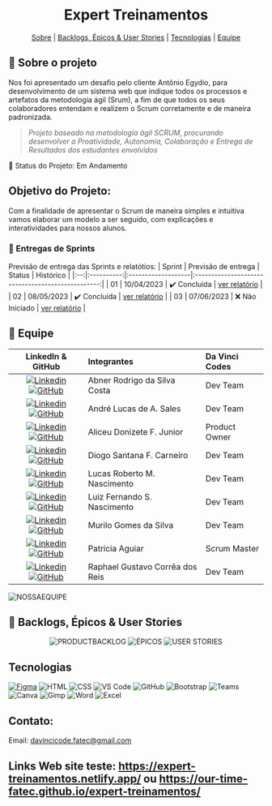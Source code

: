 <h1 align="center">  Expert Treinamentos</h1>

<span id="topo">
<p align="center">
    <a href="#sobre">Sobre</a>  |  
    <a href="#backlogs">Backlogs, Épicos & User Stories</a>  |  
    <a href="#tecnologias">Tecnologias</a>  |  
    <a href="#equipe">Equipe</a>
</p>
   
<span id="sobre">

## :bookmark_tabs: Sobre o projeto
Nos foi apresentado um desafio pelo cliente Antônio Egydio, para desenvolvimento de um sistema web que indique todos os processos e artefatos da metodologia ágil (Srum), a fim de que todos os seus colaboradores entendam e realizem o Scrum corretamente e de maneira padronizada.


> _Projeto baseado na metodologia ágil SCRUM, procurando desenvolver a Proatividade, Autonomia, Colaboração e Entrega de Resultados dos estudantes envolvidos_

:pushpin: Status do Projeto: Em Andamento

## Objetivo do Projeto:
<p>Com a finalidade de apresentar o Scrum de maneira simples e intuitiva vamos elaborar um modelo a ser seguido, com explicações e interatividades para nossos alunos.</p> 
    
### 🏁 Entregas de Sprints
Previsão de entrega das Sprints e relatótios:
| Sprint | Previsão de entrega | Status           | Histórico |
|:--:|:----------:|:-------------------|:-------------------------------------------------:|
| 01 | 10/04/2023 | ✔️ Concluída    | [ver relatório](https://github.com/Our-time-Fatec/.github/blob/dd946b5199b44d6b2890b61308a7cc6b2624ebb8/profile/README.md) |
| 02 | 08/05/2023 | ✔️ Concluída | [ver relatório](https://github.com/Our-time-Fatec/.github/blob/fc38e9ef7610c00b9353158254c07e152c8eec57/profile/README.md) |
| 03 | 07/06/2023 | :x: Não Iniciado | [ver relatório](#) |
<span id="equipe">

## :busts_in_silhouette: Equipe

|                                                                                                                                                LinkedIn & GitHub                                                                                                                                                | Integrantes                  | Da Vinci Codes | 
| :-------------------------------------------------------------------------------------------------------------------------------------------------------------------------------------------------------------------------------------------------------------------------------------------------------------: | :--------------------------  | :------------ | 
|     [![Linkedin](https://img.shields.io/badge/Linkedin-blue?style=flat-square&logo=Linkedin&logoColor=white)](#) [![GitHub](https://img.shields.io/badge/GitHub-111217?style=flat-square&logo=github&logoColor=white)](https://github.com/abnercosta97)                                                         | Abner Rodrigo da Silva Costa | Dev Team      | 
|           [![Linkedin](https://img.shields.io/badge/Linkedin-blue?style=flat-square&logo=Linkedin&logoColor=white)](#) [![GitHub](https://img.shields.io/badge/GitHub-111217?style=flat-square&logo=github&logoColor=white)](https://github.com/andreluke)               | André Lucas de A. Sales      | Dev Team      |
|            [![Linkedin](https://img.shields.io/badge/Linkedin-blue?style=flat-square&logo=Linkedin&logoColor=white)](https://www.linkedin.com/in/aliceujunior/) [![GitHub](https://img.shields.io/badge/GitHub-111217?style=flat-square&logo=github&logoColor=white)](https://github.com/AliceuJunior)            | Aliceu Donizete F. Junior    | Product Owner |
|             [![Linkedin](https://img.shields.io/badge/Linkedin-blue?style=flat-square&logo=Linkedin&logoColor=white)](https://www.linkedin.com/in/diogo-santana-592621263/) [![GitHub](https://img.shields.io/badge/GitHub-111217?style=flat-square&logo=github&logoColor=white)](https://github.com/diogosfc)              | Diogo Santana F. Carneiro    | Dev Team      |
|      [![Linkedin](https://img.shields.io/badge/Linkedin-blue?style=flat-square&logo=Linkedin&logoColor=white)](#) [![GitHub](https://img.shields.io/badge/GitHub-111217?style=flat-square&logo=github&logoColor=white)](https://github.com/LucasRbnc)              | Lucas Roberto M. Nascimento  | Dev Team      |
| [![Linkedin](https://img.shields.io/badge/Linkedin-blue?style=flat-square&logo=Linkedin&logoColor=white)](#) [![GitHub](https://img.shields.io/badge/GitHub-111217?style=flat-square&logo=github&logoColor=white)](https://github.com/Luizfsn26)  | Luiz Fernando S. Nascimento  | Dev Team      | 
|         [![Linkedin](https://img.shields.io/badge/Linkedin-blue?style=flat-square&logo=Linkedin&logoColor=white)](https://www.linkedin.com/in/luiz-nascimento-4404b6119) [![GitHub](https://img.shields.io/badge/GitHub-111217?style=flat-square&logo=github&logoColor=white)](https://github.com/MuriloGGSilva)           | Murilo Gomes da Silva        | Dev Team      | 
|        [![Linkedin](https://img.shields.io/badge/Linkedin-blue?style=flat-square&logo=Linkedin&logoColor=white)](#) [![GitHub](https://img.shields.io/badge/GitHub-111217?style=flat-square&logo=github&logoColor=white)](https://github.com/PatAguiar)         | Patricia Aguiar              | Scrum Master  |
|     [![Linkedin](https://img.shields.io/badge/Linkedin-blue?style=flat-square&logo=Linkedin&logoColor=white)](https://www.linkedin.com/mwlite/in/raphaelreis3011) [![GitHub](https://img.shields.io/badge/GitHub-111217?style=flat-square&logo=github&logoColor=white)](https://github.com/rapha3036)       | Raphael Gustavo Corrêa dos Reis    | Dev Team      |

![NOSSAEQUIPE](https://github.com/Our-time-Fatec/.github/blob/main/profile/NossaEquipe.png)

<span id="backlogs">

## :dart: Backlogs, Épicos & User Stories

<div align="center">

![PRODUCTBACKLOG](https://github.com/Our-time-Fatec/.github/blob/main/profile/SprintBacklog.png)
![ÉPICOS](https://github.com/Our-time-Fatec/.github/blob/main/profile/%C3%89PICOS.png)
![USER STORIES](https://github.com/Our-time-Fatec/.github/blob/main/profile/USER%20STORIES.png)
</div>

<span id="tecnologias">

## Tecnologias
<a href="google.com.br"><img src="https://img.shields.io/badge/Figma-CED4DA?style=for-the-badge&logo=figma&logoColor=DC143C" alt="Figma" /></a>
<img src="https://img.shields.io/badge/HTML5-CED4DA?style=for-the-badge&logo=html5&logoColor=E34F26" alt="HTML" /> 
<img src="https://img.shields.io/badge/CSS3-CED4DA?style=for-the-badge&logo=css3&logoColor=1572B6" alt="CSS" /> 
<img src="https://img.shields.io/badge/VS_Code-CED4DA?style=for-the-badge&logo=visual%20studio%20code&logoColor=0078D4" alt="VS Code" /> 
<img src="https://img.shields.io/badge/GitHub-CED4DA?style=for-the-badge&logo=github&logoColor=20232A" alt="GitHub" />
<img src="https://img.shields.io/badge/Bootstrap-CED4DA?style=for-the-badge&logo=bootstrap&logoColor=White" alt="Bootstrap" />
<img src="https://img.shields.io/badge/Teams-CED4DA?style=for-the-badge&logo=microsoft%teams&logoColor=20232A" alt="Teams" />
<img src="https://img.shields.io/badge/Canva-CED4DA?style=for-the-badge&logo=canva&logoColor=White" alt="Canva" />
<img src="https://img.shields.io/badge/Gimp-CED4DA?style=for-the-badge&logo=gimp&logoColor=FFFFFF" alt="Gimp" />
<img src="https://img.shields.io/badge/Word-CED4DA?style=for-the-badge&logo=microsoft-word&logoColor=2B579A" alt="Word" />
<img src="https://img.shields.io/badge/Excel-CED4DA?style=for-the-badge&logo=microsoft-excel&logoColor=217346" alt="Excel" />

## Contato:
 Email: davincicode.fatec@gmail.com

## Links Web site teste: https://expert-treinamentos.netlify.app/ ou https://our-time-fatec.github.io/expert-treinamentos/


 <!--

**Here are some ideas to get you started:**

🙋‍♀️ A short introduction - what is your organization all about?
🌈 Contribution guidelines - how can the community get involved?
👩‍💻 Useful resources - where can the community find your docs? Is there anything else the community should know?
🍿 Fun facts - what does your team eat for breakfast?
🧙 Remember, you can do mighty things with the power of [Markdown](https://docs.github.com/github/writing-on-github/getting-started-with-writing-and-formatting-on-github/basic-writing-and-formatting-syntax)
-->
